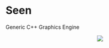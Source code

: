 # Seen
Generic C++ Graphics Engine

<center><img src="https://raw.github.com/mrpossoms/seen/master/.example.gif"/></center>
